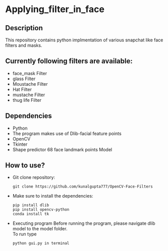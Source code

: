 # Applying_filter_in_face

## Description
This repository contains python implmentation of various snapchat like face filters and masks.

## Currently following filters are available:
- face_mask Filter
- glass Filter
- Moustache Filter
- Hat Filter
- mustache Filter
- thug life Filter

## Dependencies
- Python
- The program makes use of Dlib-facial feature points
- OpenCV
- Tkinter
- Shape predictor 68 face landmark points Model

## How to use?
- Git clone repository:
    
      git clone https://github.com/kunalgupta777/OpenCV-Face-Filters

- Make sure to install the dependencies:

      pip install dlib
      pip install opencv-python
      conda install tk

- Executing program
  Before running the program, please navigate dlib model to the model folder. \
  To run type 
      
      python gui.py in terminal






